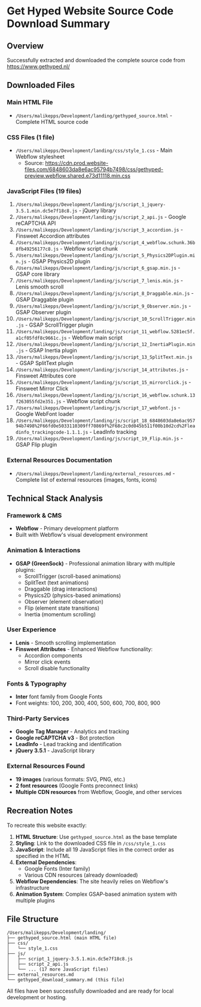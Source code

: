 # Get Hyped Website Source Code Download Summary

## Overview
Successfully extracted and downloaded the complete source code from https://www.gethyped.nl/

## Downloaded Files

### Main HTML File
- `/Users/malikepps/Development/landing/gethyped_source.html` - Complete HTML source code

### CSS Files (1 file)
- `/Users/malikepps/Development/landing/css/style_1.css` - Main Webflow stylesheet
  - Source: https://cdn.prod.website-files.com/6848603da8e6ac95794b7498/css/gethyped-preview.webflow.shared.e73d11118.min.css

### JavaScript Files (19 files)
1. `/Users/malikepps/Development/landing/js/script_1_jquery-3.5.1.min.dc5e7f18c8.js` - jQuery library
2. `/Users/malikepps/Development/landing/js/script_2_api.js` - Google reCAPTCHA API
3. `/Users/malikepps/Development/landing/js/script_3_accordion.js` - Finsweet Accordion attributes
4. `/Users/malikepps/Development/landing/js/script_4_webflow.schunk.36b8fb49256177c8.js` - Webflow script chunk
5. `/Users/malikepps/Development/landing/js/script_5_Physics2DPlugin.min.js` - GSAP Physics2D plugin
6. `/Users/malikepps/Development/landing/js/script_6_gsap.min.js` - GSAP core library
7. `/Users/malikepps/Development/landing/js/script_7_lenis.min.js` - Lenis smooth scroll
8. `/Users/malikepps/Development/landing/js/script_8_Draggable.min.js` - GSAP Draggable plugin
9. `/Users/malikepps/Development/landing/js/script_9_Observer.min.js` - GSAP Observer plugin
10. `/Users/malikepps/Development/landing/js/script_10_ScrollTrigger.min.js` - GSAP ScrollTrigger plugin
11. `/Users/malikepps/Development/landing/js/script_11_webflow.5281ec5f.a1cf05fdf8c9661c.js` - Webflow main script
12. `/Users/malikepps/Development/landing/js/script_12_InertiaPlugin.min.js` - GSAP Inertia plugin
13. `/Users/malikepps/Development/landing/js/script_13_SplitText.min.js` - GSAP SplitText plugin
14. `/Users/malikepps/Development/landing/js/script_14_attributes.js` - Finsweet Attributes core
15. `/Users/malikepps/Development/landing/js/script_15_mirrorclick.js` - Finsweet Mirror Click
16. `/Users/malikepps/Development/landing/js/script_16_webflow.schunk.13f263055fd2e351.js` - Webflow script chunk
17. `/Users/malikepps/Development/landing/js/script_17_webfont.js` - Google WebFont loader
18. `/Users/malikepps/Development/landing/js/script_18_6848603da8e6ac95794b7498%2F66fd0e5033110309ff70869f%2F68c2c0d045b511f00b10d2cd%2Fleadinfo_trackingcode-1.1.1.js` - LeadInfo tracking
19. `/Users/malikepps/Development/landing/js/script_19_Flip.min.js` - GSAP Flip plugin

### External Resources Documentation
- `/Users/malikepps/Development/landing/external_resources.md` - Complete list of external resources (images, fonts, icons)

## Technical Stack Analysis

### Framework & CMS
- **Webflow** - Primary development platform
- Built with Webflow's visual development environment

### Animation & Interactions
- **GSAP (GreenSock)** - Professional animation library with multiple plugins:
  - ScrollTrigger (scroll-based animations)
  - SplitText (text animations)
  - Draggable (drag interactions)
  - Physics2D (physics-based animations)
  - Observer (element observation)
  - Flip (element state transitions)
  - Inertia (momentum scrolling)

### User Experience
- **Lenis** - Smooth scrolling implementation
- **Finsweet Attributes** - Enhanced Webflow functionality:
  - Accordion components
  - Mirror click events
  - Scroll disable functionality

### Fonts & Typography
- **Inter** font family from Google Fonts
- Font weights: 100, 200, 300, 400, 500, 600, 700, 800, 900

### Third-Party Services
- **Google Tag Manager** - Analytics and tracking
- **Google reCAPTCHA v3** - Bot protection
- **LeadInfo** - Lead tracking and identification
- **jQuery 3.5.1** - JavaScript library

### External Resources Found
- **19 images** (various formats: SVG, PNG, etc.)
- **2 font resources** (Google Fonts preconnect links)
- **Multiple CDN resources** from Webflow, Google, and other services

## Recreation Notes

To recreate this website exactly:

1. **HTML Structure**: Use `gethyped_source.html` as the base template
2. **Styling**: Link to the downloaded CSS file in `/css/style_1.css`
3. **JavaScript**: Include all 19 JavaScript files in the correct order as specified in the HTML
4. **External Dependencies**: 
   - Google Fonts (Inter family)
   - Various CDN resources (already downloaded)
5. **Webflow Dependencies**: The site heavily relies on Webflow's infrastructure
6. **Animation System**: Complex GSAP-based animation system with multiple plugins

## File Structure
```
/Users/malikepps/Development/landing/
├── gethyped_source.html (main HTML file)
├── css/
│   └── style_1.css
├── js/
│   ├── script_1_jquery-3.5.1.min.dc5e7f18c8.js
│   ├── script_2_api.js
│   └── ... (17 more JavaScript files)
├── external_resources.md
└── gethyped_download_summary.md (this file)
```

All files have been successfully downloaded and are ready for local development or hosting.